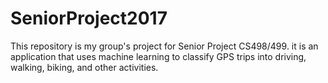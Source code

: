 # SeniorProject2017
This repository is my group's project for Senior Project CS498/499. it is an application that uses machine learning to classify GPS trips into driving, walking, biking, and other activities.
